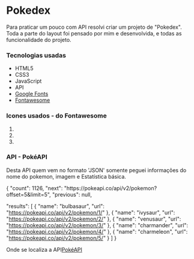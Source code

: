 <link rel="stylesheet" href="https://cdnjs.cloudflare.com/ajax/libs/font-awesome/6.1.1/css/all.min.css" integrity="sha512-KfkfwYDsLkIlwQp6LFnl8zNdLGxu9YAA1QvwINks4PhcElQSvqcyVLLD9aMhXd13uQjoXtEKNosOWaZqXgel0g==" crossorigin="anonymous" referrerpolicy="no-referrer" />

<h1>Pokedex</h1>

<p>
    Para praticar um pouco com API resolvi criar um projeto de "Pokedex". Toda 
    a parte do layout foi pensado por mim e desenvolvida, e todas as funcionalidade do projeto.
</p>

<h3>Tecnologias usadas</h3>

<ul>
    <li>HTML5</li>
    <li>CSS3</li>
    <li>JavaScript</li>
    <li>API</li>
    <li><a href="https://fonts.google.com/">Google Fonts</a></li>
    <li><a href="https://fontawesome.com/v5/search">Fontawesome</a></li>
</ul>

<h3> Icones usados - do Fontawesome </h3>

<ol>
    <li><i class="far fa-heart"></i></li>
    <li><i class="fas fa-angle-down"></i></li>
    <li><i class="fas fa-angle-up"></i></li>
</ol>

<h3> API  - PokéAPI </h3>

<p>
    Desta API quem vem no formato 'JSON' somente peguei informações do nome do pokemon, imagem e Estatística básica.
</p>

<p>
{
  "count": 1126,
  "next": "https://pokeapi.co/api/v2/pokemon?offset=5&limit=5",
  "previous": null,

  "results": [
    {
      "name": "bulbasaur",
      "url": "https://pokeapi.co/api/v2/pokemon/1/"
    },
    {
      "name": "ivysaur",
      "url": "https://pokeapi.co/api/v2/pokemon/2/"
    },
    {
      "name": "venusaur",
      "url": "https://pokeapi.co/api/v2/pokemon/3/"
    },
    {
      "name": "charmander",
      "url": "https://pokeapi.co/api/v2/pokemon/4/"
    },
    {
      "name": "charmeleon",
      "url": "https://pokeapi.co/api/v2/pokemon/5/"
    }
  ]
}
    
</p>

<p>Onde se localiza a API<a href="https://pokeapi.co/">PokéAPI</a></p>





